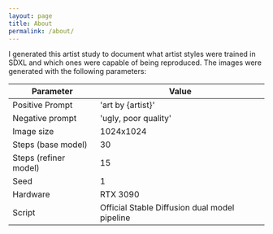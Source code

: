 ```yaml
---
layout: page
title: About
permalink: /about/
---
```


I generated this artist study to document what artist styles were trained in SDXL and which ones were capable of being reproduced. The images were generated with the following parameters:

| Parameter             | Value                                         |
|-----------------------|-----------------------------------------------|
| Positive Prompt       | 'art by {artist}'                             |
| Negative prompt       | 'ugly, poor quality'                          |
| Image size            | 1024x1024                                     |
| Steps (base model)    | 30                                            |
| Steps (refiner model) | 15                                            |
| Seed                  | 1                                             |
| Hardware              | RTX 3090                                      |
| Script                | Official Stable Diffusion dual model pipeline |
